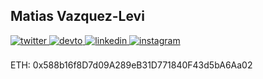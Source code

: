 ## Matias Vazquez-Levi
<div>
<a href="https://twitter.com/matiasvlevi" target="_blank">
<img src=https://img.shields.io/badge/twitter-%2300acee.svg?&color=red&style=for-the-badge&logo=twitter&logoColor=white alt=twitter style="margin-bottom: 5px;" />
</a>
<a href="https://dev.to/matiasvlevi" target="_blank">
<img src=https://img.shields.io/badge/dev.to-%2308090A.svg?&style=for-the-badge&color=red&logo=dev.to&logoColor=white alt=devto style="margin-bottom: 5px;" />
</a>
<a href="https://www.linkedin.com/in/matias-vazquez-levi-846a991a6/" target="_blank">
<img src=https://img.shields.io/badge/linkedin-%231E77B5.svg?&style=for-the-badge&logo=linkedin&color=red&logoColor=white alt=linkedin style="margin-bottom: 5px;" />
</a>
<a href="https://instagram.com/matiasvlevi" target="_blank">
<img src=https://img.shields.io/badge/instagram-%23000000.svg?&style=for-the-badge&color=red&logo=instagram&logoColor=white alt=instagram style="margin-bottom: 5px;" />
</a>
</div>

<br/>
ETH: 0x588b16f8D7d09A289eB31D771840F43d5bA6Aa02
